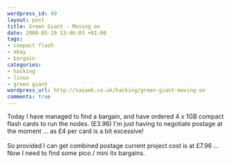 ```yaml
--- 
wordpress_id: 49
layout: post
title: Green Giant - Moving on
date: 2008-05-19 13:46:03 +01:00
tags: 
- compact flash
- ebay
- bargain
categories: 
- hacking
- linux
- green giant
wordpress_url: http://saiweb.co.uk/hacking/green-giant-moving-on
comments: true
---
```

Today I have managed to find a bargain, and have ordered 4 x 1GB compact flash cards to run the nodes. (£3.96) I'm just having to negotiate postage at the moment ... as £4 per card is a bit excessive!<br /><br />So provided I can get combined postage current project cost is at £7.96 ... Now I need to find some pico / mini itx bargains.<br /><br />
